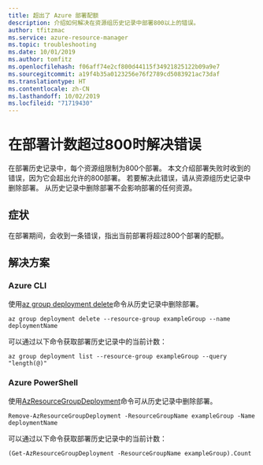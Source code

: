 ```yaml
---
title: 超出了 Azure 部署配额
description: 介绍如何解决在资源组历史记录中部署800以上的错误。
author: tfitzmac
ms.service: azure-resource-manager
ms.topic: troubleshooting
ms.date: 10/01/2019
ms.author: tomfitz
ms.openlocfilehash: f06aff74e2cf800d44115f34921825122b09a9e7
ms.sourcegitcommit: a19f4b35a0123256e76f2789cd5083921ac73daf
ms.translationtype: HT
ms.contentlocale: zh-CN
ms.lasthandoff: 10/02/2019
ms.locfileid: "71719430"
---
```

# <a name="resolve-error-when-deployment-count-exceeds-800"></a>在部署计数超过800时解决错误

在部署历史记录中，每个资源组限制为800个部署。 本文介绍部署失败时收到的错误，因为它会超出允许的800部署。 若要解决此错误，请从资源组历史记录中删除部署。 从历史记录中删除部署不会影响部署的任何资源。

## <a name="symptom"></a>症状

在部署期间，会收到一条错误，指出当前部署将超过800个部署的配额。

## <a name="solution"></a>解决方案

### <a name="azure-cli"></a>Azure CLI

使用[az group deployment delete](/cli/azure/group/deployment#az-group-deployment-delete)命令从历史记录中删除部署。

```azurecli-interactive
az group deployment delete --resource-group exampleGroup --name deploymentName
```

可以通过以下命令获取部署历史记录中的当前计数：

```azurecli-interactive
az group deployment list --resource-group exampleGroup --query "length(@)"
```

### <a name="azure-powershell"></a>Azure PowerShell

使用[AzResourceGroupDeployment](/powershell/module/az.resources/remove-azresourcegroupdeployment)命令可从历史记录中删除部署。

```azurepowershell-interactive
Remove-AzResourceGroupDeployment -ResourceGroupName exampleGroup -Name deploymentName
```

可以通过以下命令获取部署历史记录中的当前计数：

```azurepowershell-interactive
(Get-AzResourceGroupDeployment -ResourceGroupName exampleGroup).Count
```

